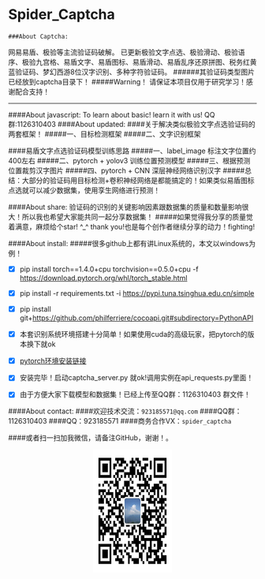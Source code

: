 # Spider_Captcha
	###About Captcha:
网易易盾、极验等主流验证码破解。
已更新极验文字点选、极验滑动、极验语序、极验九宫格、易盾文字、易盾图标、易盾滑动、易盾乱序还原拼图、税务红黄蓝验证码、梦幻西游8位汉字识别、多种字符验证码。
######其验证码类型图片已经放到captcha目录下！
#####Warning！
请保证本项目仅用于研究学习！感谢配合支持！

---

####About javascript:
To learn about basic! learn it with us! QQ群:1126310403
####About updated:
####关于解决类似极验文字点选验证码的两套框架！
#####一、目标检测框架
#####二、文字识别框架

####易盾文字点选验证码模型训练思路
#####一、label_image 标注文字位置约400左右
#####二、pytorch + yolov3 训练位置预测模型
#####三、根据预测位置裁剪汉字图片
#####四、pytorch + CNN 深层神经网络识别汉字
#####总结：大部分的验证码用目标检测+卷积神经网络是都能搞定的！如果类似易盾图标点选就可以减少数据集，使用孪生网络进行预测！

####About share:
验证码的识别的关键影响因素跟数据集的质量和数量影响很大！所以我也希望大家能共同一起分享数据集！
#####如果觉得我分享的质量觉着满意，麻烦给个star! ^_^ thank you!也是每个创作者继续分享的动力！fighting!
  
####About install:
#####很多github上都有讲Linux系统的，本文以windows为例！
  - [x] pip install torch==1.4.0+cpu torchvision==0.5.0+cpu -f https://download.pytorch.org/whl/torch_stable.html
  - [x] pip install -r requirements.txt -i https://pypi.tuna.tsinghua.edu.cn/simple
  - [x] pip install git+https://github.com/philferriere/cocoapi.git#subdirectory=PythonAPI
  - [x] 本套识别系统环境搭建十分简单！如果使用cuda的高级玩家，把pytorch的版本换下就ok
  - [x] [pytorch环境安装链接](https://pytorch.org/)
  - [x] 安装完毕！启动captcha_server.py 就ok!调用实例在api_requests.py里面！
  - [x] 由于方便大家下载模型和数据集！已经上传至QQ群：1126310403 群文件！
  

####About contact:
####欢迎技术交流：`923185571@qq.com`
####QQ群：1126310403
####QQ：923185571
####商务合作VX：`spider_captcha`

####或者扫一扫加我微信，请备注GitHub，谢谢！。
<p align="center">
	<img src="./vx.JPG" alt="Sample"  width="160" height="250">
</p>

